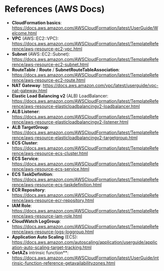 # References (AWS Docs)

- **CloudFormation basics**: https://docs.aws.amazon.com/AWSCloudFormation/latest/UserGuide/Welcome.html
- **VPC** (AWS::EC2::VPC): https://docs.aws.amazon.com/AWSCloudFormation/latest/TemplateReference/aws-resource-ec2-vpc.html
- **Subnet** (AWS::EC2::Subnet): https://docs.aws.amazon.com/AWSCloudFormation/latest/TemplateReference/aws-resource-ec2-subnet.html
- **RouteTable** / **Route** / **SubnetRouteTableAssociation**: https://docs.aws.amazon.com/AWSCloudFormation/latest/TemplateReference/aws-resource-ec2-route.html
- **NAT Gateway**: https://docs.aws.amazon.com/vpc/latest/userguide/vpc-nat-gateway.html
- **Elastic Load Balancing v2** (ALB) LoadBalancer: https://docs.aws.amazon.com/AWSCloudFormation/latest/TemplateReference/aws-resource-elasticloadbalancingv2-loadbalancer.html
- **ALB Listener**: https://docs.aws.amazon.com/AWSCloudFormation/latest/TemplateReference/aws-resource-elasticloadbalancingv2-listener.html
- **ALB TargetGroup**: https://docs.aws.amazon.com/AWSCloudFormation/latest/TemplateReference/aws-resource-elasticloadbalancingv2-targetgroup.html
- **ECS Cluster**: https://docs.aws.amazon.com/AWSCloudFormation/latest/TemplateReference/aws-resource-ecs-cluster.html
- **ECS Service**: https://docs.aws.amazon.com/AWSCloudFormation/latest/TemplateReference/aws-resource-ecs-service.html
- **ECS TaskDefinition**: https://docs.aws.amazon.com/AWSCloudFormation/latest/TemplateReference/aws-resource-ecs-taskdefinition.html
- **ECR Repository**: https://docs.aws.amazon.com/AWSCloudFormation/latest/TemplateReference/aws-resource-ecr-repository.html
- **IAM Role**: https://docs.aws.amazon.com/AWSCloudFormation/latest/TemplateReference/aws-resource-iam-role.html
- **CloudWatch LogGroup**: https://docs.aws.amazon.com/AWSCloudFormation/latest/TemplateReference/aws-resource-logs-loggroup.html
- **Application Auto Scaling** (ECS): https://docs.aws.amazon.com/autoscaling/application/userguide/application-auto-scaling-target-tracking.html
- **GetAZs** intrinsic function**: https://docs.aws.amazon.com/AWSCloudFormation/latest/UserGuide/intrinsic-function-reference-getavailabilityzones.html
